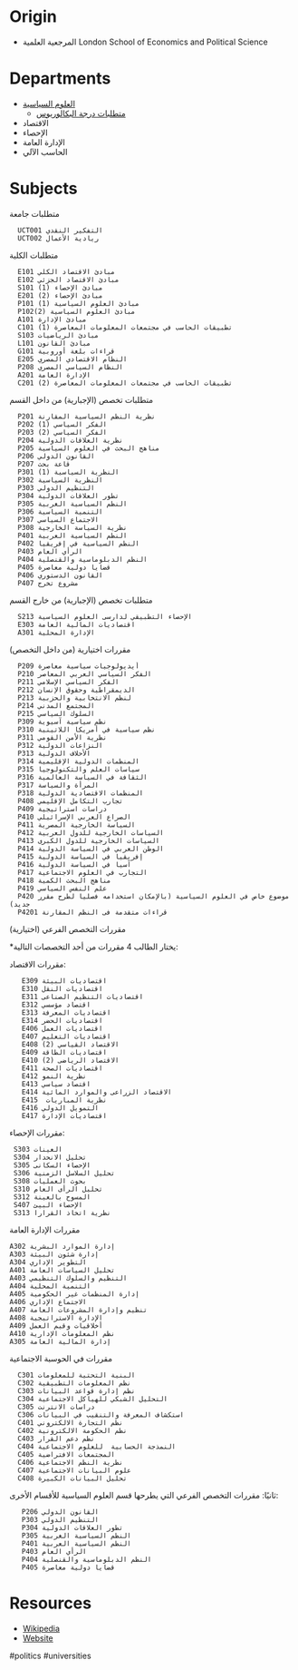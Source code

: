 # Origin
+ المرجعية العلمية London School of Economics and Political Science

# Departments
+ [العلوم السياسية](http://www.feps.edu.eg/arr/departments/ps/index.php)
  + [متطلبات درجة البكالوريوس](http://www.feps.edu.eg/arr/departments/ps/bacherlor.php)
+ الاقتصاد
+ الإحصاء
+ الإدارة العامة
+ الحاسب الآلي

# Subjects

متطلبات جامعة

      UCT001 التفكير النقدي
      UCT002 ريادية الأعمال
 

متطلبات الكلية     

      E101 مبادئ الاقتصاد الكلي
      E102 مبادئ الاقتصاد الجزئي
      S101 مبادئ الإحصاء (1)
      E201 مبادئ الإحصاء (2)
      P101 مبادئ العلوم السياسية (1)
      P102مبادئ العلوم السياسية (2)
      A101 مبادئ الإدارة
      C101 تطبيقات الحاسب في مجتمعات المعلومات المعاصرة (1)
      S103 مبادئ الرياضيات
      L101 مبادئ القانون
      G101 قراءات بلغة أوروبية
      E205 النظام الاقتصادي المصري
      P208 النظام السياسي المصري
      A201 الإدارة العامة
      C201 تطبيقات الحاسب في مجتمعات المعلومات المعاصرة (2)


متطلبات تخصص (الإجبارية) من داخل القسم

      P201 نظرية النظم السياسية المقارنة
      P202 الفكر السياسي (1)
      P203 الفكر السياسي (2)
      P204 نظرية العلاقات الدولية
      P205 مناهج البحث في العلوم السياسية
      P206 القانون الدولي
      P207 قاعة بحث  
      P301 النظرية السياسية (1)
      P302 النظرية السياسية
      P303 التنظيم الدولي
      P304 تطور العلاقات الدولية
      P305 النظم السياسية الغربية
      P306 التنمية السياسية  
      P307 الاجتماع السياسي 
      P308 نظرية السياسة الخارجية 
      P401 النظم السياسية العربية
      P402 النظم السياسية في إفريقيا
      P403 الرأي العام
      P404 النظم الدبلوماسية والقنصلية
      P405 قضايا دولية معاصرة
      P406 القانون الدستوري
      P407 مشروع تخرج  

 متطلبات تخصص (الإجبارية) من خارج القسم

      S213 الإحصاء التطبيقي لدارسى العلوم السياسية
      E303 اقتصاديات المالية العامة
      A301 الإدارة المحلية

مقررات اختيارية (من داخل التخصص)

      P209 أيديولوجيات سياسية معاصرة 
      P210 الفكر السياسي العربي المعاصر
      P211 الفكر السياسي الإسلامي
      P212 الديمقراطية وحقوق الإنسان
      P213 لنظم الانتخابية والحزبية 
      P214 المجتمع المدني
      P215 السلوك السياسي
      P309 نظم سياسية آسيوية  
      P310 نظم سياسية في أمريكا اللاتينية 
      P311 نظرية الأمن القومي 
      P312 النزاعات الدولية 
      P313 الأحلاف الدولية 
      P314 المنظمات الدولية الإقليمية  
      P315 سياسات العلم والتكنولوجيا
      P316 الثقافة في السياسة العالمية
      P317 المرأة والسياسة
      P318 المنظمات الاقتصادية الدولية 
      P408 تجارب التكامل الإقليمي 
      P409 دراسات استراتيجية 
      P410 الصراع العربي الإسرائيلي  
      P411 السياسة الخارجية المصرية  
      P412 السياسات الخارجية للدول العربية  
      P413 السياسات الخارجية للدول الكبرى   
      P414 الوطن العربي في السياسة الدولية  
      P415 إفريقيا في السياسة الدولية
      P416 آسيا في السياسة الدولية 
      P417 التجارب في العلوم الاجتماعية
      P418 مناهج البحث الكمية  
      P419 علم النفس السياسي  
      P420 موضوع خاص في العلوم السياسية (بالإمكان استخدامه فصليا لطرح مقرر جديد)
      P4201 قراءات متقدمة فى النظم المقارنة  

 مقررات التخصص الفرعي (اختيارية)

*يختار الطالب 4 مقررات من أحد التخصصات التالية:

مقررات الاقتصاد:

       E309 اقتصاديات البيئة
       E310 اقتصاديات النقل
       E311 اقتصاديات التنظيم الصناعى
       E312 اقتصاد مؤسسي
       E313 اقتصاديات المعرفة
       E314 اقتصاديات الحضر
       E406 اقتصاديات العمل
       E407 اقتصاديات التعليم
       E408 الاقتصاد القياسي (2)  
       E409 اقتصاديات الطاقة
       E410 الاقتصاد الرياضى (2)   
       E411 اقتصاديات الصحة
       E412 نظرية النمو
       E413 اقتصاد سياسي
       E414 الاقتصاد الزراعى والموارد المائية
       E415  نظرية المباريات
       E416 التمويل الدولي
       E417 اقتصاديات الإدارة

 مقررات الإحصاء:

     S303 العينات
     S304 تحليل الانحدار
     S305 الإحصاء السكانى
     S306 تحليل السلاسل الزمنية  
     S308 بحوث العمليات
     S310 تحليل الرأى العام
     S312 المسوح بالعينة 
     S407 الإحصاء البيئ
     S313 نظرية اتخاذ القرارا

 مقررات الإدارة العامة
 
    A302 إدارة الموارد البشرية
    A303 إدارة شئون البيئة
    A304 التطوير الإداري
    A401 تحليل السياسات العامة
    A403 التنظيم والسلوك التنظيمي
    A404 التنمية المحلية
    A405 إدارة المنظمات غير الحكومية
    A406 الاجتماع الإداري
    A407 تنظيم وإدارة المشروعات العامة
    A408 الإدارة الاستراتيجية
    A409 أخلاقيات وقيم العمل
    A410 نظم المعلومات الإدارية
    A305 إدارة المالية العامة

مقررات في الحوسبة الاجتماعية
 
      C301 البنية التحتية للمعلومات
      C302 نظم المعلومات التطبيقية
      C303 نظم إدارة قواعد البيانات
      C304 التحليل الشبكي للهياكل الاجتماعية
      C305 دراسات الانترنت
      C306 استكشاف المعرفة والتنقيب في البيانات
      C401 نظم التجارة الالكتروني
      C402 نظم الحكومة الالكترونية
      C403 نظم دعم القرار
      C404 النمذجة الحسابية  للعلوم الاجتماعية
      C405 المجتمعات الافتراضية
      C406 نظرية النظم الاجتماعية
      C407 علوم البيانات الاجتماعية 
      C408 تحليل البيانات الكبيرة   
 

ثانيًا: مقررات التخصص الفرعي التي يطرحها قسم العلوم السياسية للأقسام الأخرى:

       P206 القانون الدولي
       P303 التنظيم الدولي
       P304 تطور العلاقات الدولية
       P305 النظم السياسية الغربية
       P401 النظم السياسية العربية
       P403 الرأي العام
       P404 النظم الدبلوماسية والقنصلية
       P405 قضايا دولية معاصرة



# Resources
+ [Wikipedia](https://ar.wikipedia.org/wiki/%D9%83%D9%84%D9%8A%D8%A9_%D8%A7%D9%84%D8%A7%D9%82%D8%AA%D8%B5%D8%A7%D8%AF_%D9%88%D8%A7%D9%84%D8%B9%D9%84%D9%88%D9%85_%D8%A7%D9%84%D8%B3%D9%8A%D8%A7%D8%B3%D9%8A%D8%A9_(%D8%AC%D8%A7%D9%85%D8%B9%D8%A9_%D8%A7%D9%84%D9%82%D8%A7%D9%87%D8%B1%D8%A9))
+ [Website](http://www.feps.edu.eg/arr/)

#politics #universities 